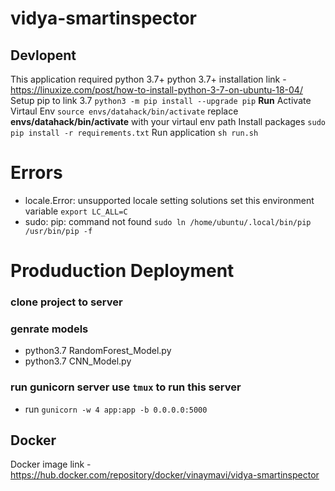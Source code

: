 # vidya-smartinspector

## Devlopent

This application required python 3.7+
python 3.7+ installation link - https://linuxize.com/post/how-to-install-python-3-7-on-ubuntu-18-04/
Setup pip to link 3.7 `python3 -m pip install --upgrade pip`
**Run**
Activate Virtaul Env `source envs/datahack/bin/activate` replace **envs/datahack/bin/activate** with your virtaul env path
Install packages `sudo pip install -r requirements.txt`
Run application `sh run.sh`


# Errors 
* locale.Error: unsupported locale setting
solutions set this environment variable `export LC_ALL=C`
* sudo: pip: command not found
`sudo ln /home/ubuntu/.local/bin/pip /usr/bin/pip -f`

# Produduction Deployment

### clone project to server 

### genrate models 

* python3.7 RandomForest_Model.py
* python3.7 CNN_Model.py
  
### run gunicorn server use `tmux`  to run this server

* run `gunicorn -w 4 app:app -b 0.0.0.0:5000`

## Docker 

Docker image link - https://hub.docker.com/repository/docker/vinaymavi/vidya-smartinspector 